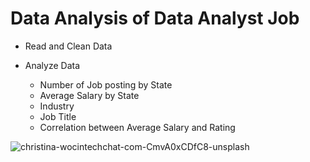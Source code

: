 
 # Data Analysis of Data Analyst Job
 
 * Read and Clean Data
 
 * Analyze Data
   * Number of Job posting by State
   * Average Salary by State
   * Industry
   * Job Title
   * Correlation between Average Salary and Rating

![christina-wocintechchat-com-CmvA0xCDfC8-unsplash](https://user-images.githubusercontent.com/85041697/121610111-4843c880-ca23-11eb-81bf-62481e6121d8.jpg)



